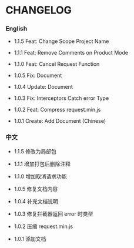 # CHANGELOG

### English

- 1.1.5 Feat: Change Scope Project Name

- 1.1.1 Feat: Remove Comments on Product Mode

- 1.1.0 Feat: Cancel Request Function

- 1.0.5 Fix: Document

- 1.0.4 Update: Document

- 1.0.3 Fix: Interceptors Catch error Type

- 1.0.2 Feat: Compress request.min.js

- 1.0.1 Create: Add Document (Chinese)

### 中文

- 1.1.5 修改为局部包

- 1.1.1 增加打包后删除注释

- 1.1.0 增加取消请求功能

- 1.0.5 修复文档内容

- 1.0.4 补充文档说明

- 1.0.3 修复拦截器返回 error 时类型

- 1.0.2 压缩 request.min.js

- 1.0.1 添加文档
